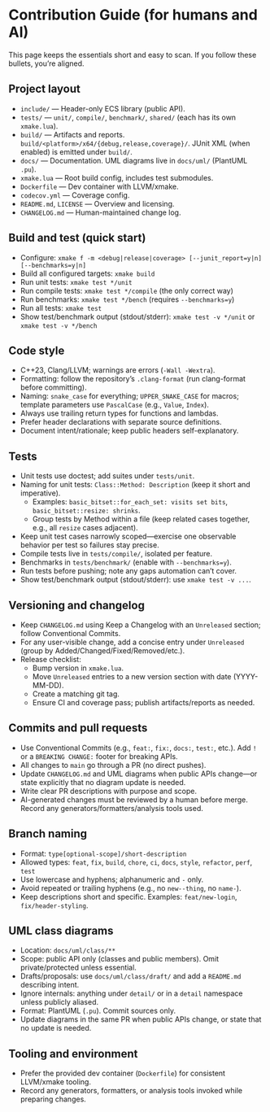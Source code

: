 # Contribution Guide (for humans and AI)

This page keeps the essentials short and easy to scan. If you follow these bullets, you’re aligned.

## Project layout

- `include/` — Header-only ECS library (public API).
- `tests/` — `unit/`, `compile/`, `benchmark/`, `shared/` (each has its own `xmake.lua`).
- `build/` — Artifacts and reports. `build/<platform>/x64/{debug,release,coverage}/`. JUnit XML (when enabled) is emitted under `build/`.
- `docs/` — Documentation. UML diagrams live in `docs/uml/` (PlantUML `.pu`).
- `xmake.lua` — Root build config, includes test submodules.
- `Dockerfile` — Dev container with LLVM/xmake.
- `codecov.yml` — Coverage config.
- `README.md`, `LICENSE` — Overview and licensing.
- `CHANGELOG.md` — Human-maintained change log.

## Build and test (quick start)

- Configure: `xmake f -m <debug|release|coverage> [--junit_report=y|n] [--benchmarks=y|n]`
- Build all configured targets: `xmake build`
- Run unit tests: `xmake test */unit`
- Run compile tests: `xmake test */compile` (the only correct way)
- Run benchmarks: `xmake test */bench` (requires `--benchmarks=y`)
- Run all tests: `xmake test`
- Show test/benchmark output (stdout/stderr): `xmake test -v */unit` or `xmake test -v */bench`

## Code style

- C++23, Clang/LLVM; warnings are errors (`-Wall -Wextra`).
- Formatting: follow the repository’s `.clang-format` (run clang-format before committing).
- Naming: `snake_case` for everything; `UPPER_SNAKE_CASE` for macros; template parameters use `PascalCase` (e.g., `Value`, `Index`).
- Always use trailing return types for functions and lambdas.
- Prefer header declarations with separate source definitions.
- Document intent/rationale; keep public headers self-explanatory.

## Tests

- Unit tests use doctest; add suites under `tests/unit`.
- Naming for unit tests: `Class::Method: Description` (keep it short and imperative).
  - Examples: `basic_bitset::for_each_set: visits set bits`, `basic_bitset::resize: shrinks`.
  - Group tests by Method within a file (keep related cases together, e.g., all `resize` cases adjacent).
- Keep unit test cases narrowly scoped—exercise one observable behavior per test so failures stay precise.
- Compile tests live in `tests/compile/`, isolated per feature.
- Benchmarks in `tests/benchmark/` (enable with `--benchmarks=y`).
- Run tests before pushing; note any gaps automation can’t cover.
- Show test/benchmark output (stdout/stderr): use `xmake test -v ...`.

## Versioning and changelog

- Keep `CHANGELOG.md` using Keep a Changelog with an `Unreleased` section; follow Conventional Commits.
- For any user-visible change, add a concise entry under `Unreleased` (group by Added/Changed/Fixed/Removed/etc.).
- Release checklist:
  - Bump version in `xmake.lua`.
  - Move `Unreleased` entries to a new version section with date (YYYY-MM-DD).
  - Create a matching git tag.
  - Ensure CI and coverage pass; publish artifacts/reports as needed.

## Commits and pull requests

- Use Conventional Commits (e.g., `feat:`, `fix:`, `docs:`, `test:`, etc.). Add `!` or a `BREAKING CHANGE:` footer for breaking APIs.
- All changes to `main` go through a PR (no direct pushes).
- Update `CHANGELOG.md` and UML diagrams when public APIs change—or state explicitly that no diagram update is needed.
- Write clear PR descriptions with purpose and scope.
- AI-generated changes must be reviewed by a human before merge. Record any generators/formatters/analysis tools used.

## Branch naming

- Format: `type[optional-scope]/short-description`
- Allowed types: `feat`, `fix`, `build`, `chore`, `ci`, `docs`, `style`, `refactor`, `perf`, `test`
- Use lowercase and hyphens; alphanumeric and `-` only.
- Avoid repeated or trailing hyphens (e.g., no `new--thing`, no `name-`).
- Keep descriptions short and specific. Examples: `feat/new-login`, `fix/header-styling`.

## UML class diagrams

- Location: `docs/uml/class/**`
- Scope: public API only (classes and public members). Omit private/protected unless essential.
- Drafts/proposals: use `docs/uml/class/draft/` and add a `README.md` describing intent.
- Ignore internals: anything under `detail/` or in a `detail` namespace unless publicly aliased.
- Format: PlantUML (`.pu`). Commit sources only.
- Update diagrams in the same PR when public APIs change, or state that no update is needed.

## Tooling and environment

- Prefer the provided dev container (`Dockerfile`) for consistent LLVM/xmake tooling.
- Record any generators, formatters, or analysis tools invoked while preparing changes.
